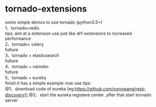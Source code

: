 # tornado-extensions
some simple demos  to use tornado (python3.5+)\
1、tornado+redis   \
    tips: aim at a extension use just like drf-extensions to increased performance \
2、tornado+ celery \
    fulture \
3、tornado + elasticsearch \
    fulture \
4、tornado + nameko \
    fulture \
5、tornado + eureka \
	  finish:it has a simple example now
	  use tips: \
	  @1、download code of  eureka [eg:https://github.com/vonnwang/resk-discovery]\
	  		      @2、start the eureka registere center ,after that start tornado server 
   
